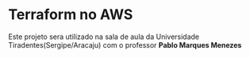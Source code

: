 # Terraform no AWS

Este projeto sera utilizado na sala de aula da Universidade Tiradentes(Sergipe/Aracaju) com o professor **Pablo Marques Menezes**
